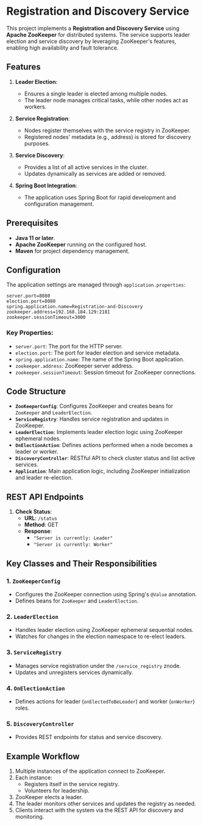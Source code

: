 
# Registration and Discovery Service

This project implements a **Registration and Discovery Service** using **Apache ZooKeeper** for distributed systems. The service supports leader election and service discovery by leveraging ZooKeeper's features, enabling high availability and fault tolerance.

## Features

1. **Leader Election**: 
   - Ensures a single leader is elected among multiple nodes.
   - The leader node manages critical tasks, while other nodes act as workers.

2. **Service Registration**:
   - Nodes register themselves with the service registry in ZooKeeper.
   - Registered nodes' metadata (e.g., address) is stored for discovery purposes.

3. **Service Discovery**:
   - Provides a list of all active services in the cluster.
   - Updates dynamically as services are added or removed.

4. **Spring Boot Integration**:
   - The application uses Spring Boot for rapid development and configuration management.

## Prerequisites

- **Java 11 or later**.
- **Apache ZooKeeper** running on the configured host.
- **Maven** for project dependency management.

## Configuration

The application settings are managed through `application.properties`:
```properties
server.port=8080
election.port=8080
spring.application.name=Registration-and-Discovery
zookeeper.address=192.168.184.129:2181
zookeeper.sessionTimeout=3000
```

### Key Properties:
- `server.port`: The port for the HTTP server.
- `election.port`: The port for leader election and service metadata.
- `spring.application.name`: The name of the Spring Boot application.
- `zookeeper.address`: ZooKeeper server address.
- `zookeeper.sessionTimeout`: Session timeout for ZooKeeper connections.

## Code Structure

- **`ZooKeeperConfig`**: Configures ZooKeeper and creates beans for `ZooKeeper` and `LeaderElection`.
- **`ServiceRegistry`**: Handles service registration and updates in ZooKeeper.
- **`LeaderElection`**: Implements leader election logic using ZooKeeper ephemeral nodes.
- **`OnElectionAction`**: Defines actions performed when a node becomes a leader or worker.
- **`DiscoveryController`**: RESTful API to check cluster status and list active services.
- **`Application`**: Main application logic, including ZooKeeper initialization and leader re-election.

## REST API Endpoints

1. **Check Status**:
    - **URL**: `/status`
    - **Method**: GET
    - **Response**:
        - `"Server is currently: Leader"`
        - `"Server is currently: Worker"`

## Key Classes and Their Responsibilities

### 1. `ZooKeeperConfig`
- Configures the ZooKeeper connection using Spring's `@Value` annotation.
- Defines beans for `ZooKeeper` and `LeaderElection`.

### 2. `LeaderElection`
- Handles leader election using ZooKeeper ephemeral sequential nodes.
- Watches for changes in the election namespace to re-elect leaders.

### 3. `ServiceRegistry`
- Manages service registration under the `/service_registry` znode.
- Updates and unregisters services dynamically.

### 4. `OnElectionAction`
- Defines actions for leader (`onElectedToBeLeader`) and worker (`onWorker`) roles.

### 5. `DiscoveryController`
- Provides REST endpoints for status and service discovery.

## Example Workflow

1. Multiple instances of the application connect to ZooKeeper.
2. Each instance:
    - Registers itself in the service registry.
    - Volunteers for leadership.
3. ZooKeeper elects a leader.
4. The leader monitors other services and updates the registry as needed.
5. Clients interact with the system via the REST API for discovery and monitoring.


